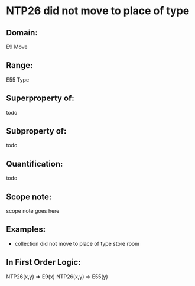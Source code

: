 # NTP26 did not move to place of type

## Domain: 

E9 Move

## Range: 

E55 Type

## Superproperty of: 

todo

## Subproperty of: 

todo

## Quantification: 

todo

## Scope note: 

scope note goes here

## Examples: 

* collection did not move to place of type store room

## In First Order Logic: 

NTP26(x,y) ⇒ E9(x)
NTP26(x,y) ⇒ E55(y)

